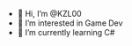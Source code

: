 - 👋 Hi, I’m @KZL00
- 👀 I’m interested in Game Dev
- 🌱 I’m currently learning C#

<!---
KZL00/KZL00 is a ✨ special ✨ repository because its `README.md` (this file) appears on your GitHub profile.
You can click the Preview link to take a look at your changes.
--->

